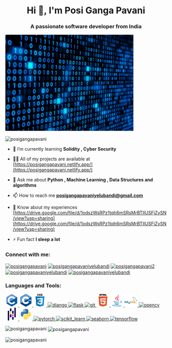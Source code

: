 <h1 align="center">Hi 👋, I'm Posi Ganga Pavani</h1>
<h3 align="center">A passionate software developer from India</h3>
<img align="right alt="coding" width="400" src="https://github.com/PosiGangapavani/PosiGangapavani/blob/main/SUV4.gif">

<p align="left"> <img src="https://komarev.com/ghpvc/?username=posigangapavani&label=Profile%20views&color=0e75b6&style=flat" alt="posigangapavani" /> </p>

- 🌱 I’m currently learning **Solidity , Cyber Security**

- 👨‍💻 All of my projects are available at [https://posigangapavani.netlify.app/](https://posigangapavani.netlify.app/)

- 💬 Ask me about **Python , Machine Learning , Data Structures and algorithms**

- 📫 How to reach me **posigangapavaniyelubandi@gmail.com**

- 📄 Know about my experiences [https://drive.google.com/file/d/1odszWsRPz1tqh6mSRsMrBTIlUSFjZySN/view?usp=sharing](https://drive.google.com/file/d/1odszWsRPz1tqh6mSRsMrBTIlUSFjZySN/view?usp=sharing)

- ⚡ Fun fact **I sleep a lot**

<h3 align="left">Connect with me:</h3>
<p align="left">
<a href="https://linkedin.com/in/posigangapavani" target="blank"><img align="center" src="https://raw.githubusercontent.com/rahuldkjain/github-profile-readme-generator/master/src/images/icons/Social/linked-in-alt.svg" alt="posigangapavani" height="30" width="40" /></a>
<a href="https://instagram.com/posigangapavaniyelubandi" target="blank"><img align="center" src="https://raw.githubusercontent.com/rahuldkjain/github-profile-readme-generator/master/src/images/icons/Social/instagram.svg" alt="posigangapavaniyelubandi" height="30" width="40" /></a>
<a href="https://www.hackerrank.com/posigangapavani2" target="blank"><img align="center" src="https://raw.githubusercontent.com/rahuldkjain/github-profile-readme-generator/master/src/images/icons/Social/hackerrank.svg" alt="posigangapavani2" height="30" width="40" /></a>
<a href="https://codeforces.com/profile/posigangapavaniyelubandi" target="blank"><img align="center" src="https://raw.githubusercontent.com/rahuldkjain/github-profile-readme-generator/master/src/images/icons/Social/codeforces.svg" alt="posigangapavaniyelubandi" height="30" width="40" /></a>
<a href="https://www.leetcode.com/posigangapavaniyelubandi" target="blank"><img align="center" src="https://raw.githubusercontent.com/rahuldkjain/github-profile-readme-generator/master/src/images/icons/Social/leet-code.svg" alt="posigangapavaniyelubandi" height="30" width="40" /></a>
</p>

<h3 align="left">Languages and Tools:</h3>
<p align="left"> <a href="https://www.cprogramming.com/" target="_blank" rel="noreferrer"> <img src="https://raw.githubusercontent.com/devicons/devicon/master/icons/c/c-original.svg" alt="c" width="40" height="40"/> </a> <a href="https://www.w3schools.com/cpp/" target="_blank" rel="noreferrer"> <img src="https://raw.githubusercontent.com/devicons/devicon/master/icons/cplusplus/cplusplus-original.svg" alt="cplusplus" width="40" height="40"/> </a> <a href="https://www.w3schools.com/css/" target="_blank" rel="noreferrer"> <img src="https://raw.githubusercontent.com/devicons/devicon/master/icons/css3/css3-original-wordmark.svg" alt="css3" width="40" height="40"/> </a> <a href="https://www.djangoproject.com/" target="_blank" rel="noreferrer"> <img src="https://cdn.worldvectorlogo.com/logos/django.svg" alt="django" width="40" height="40"/> </a> <a href="https://flask.palletsprojects.com/" target="_blank" rel="noreferrer"> <img src="https://www.vectorlogo.zone/logos/pocoo_flask/pocoo_flask-icon.svg" alt="flask" width="40" height="40"/> </a> <a href="https://git-scm.com/" target="_blank" rel="noreferrer"> <img src="https://www.vectorlogo.zone/logos/git-scm/git-scm-icon.svg" alt="git" width="40" height="40"/> </a> <a href="https://www.w3.org/html/" target="_blank" rel="noreferrer"> <img src="https://raw.githubusercontent.com/devicons/devicon/master/icons/html5/html5-original-wordmark.svg" alt="html5" width="40" height="40"/> </a> <a href="https://www.java.com" target="_blank" rel="noreferrer"> <img src="https://raw.githubusercontent.com/devicons/devicon/master/icons/java/java-original.svg" alt="java" width="40" height="40"/> </a> <a href="https://www.mysql.com/" target="_blank" rel="noreferrer"> <img src="https://raw.githubusercontent.com/devicons/devicon/master/icons/mysql/mysql-original-wordmark.svg" alt="mysql" width="40" height="40"/> </a> <a href="https://opencv.org/" target="_blank" rel="noreferrer"> <img src="https://www.vectorlogo.zone/logos/opencv/opencv-icon.svg" alt="opencv" width="40" height="40"/> </a> <a href="https://pandas.pydata.org/" target="_blank" rel="noreferrer"> <img src="https://raw.githubusercontent.com/devicons/devicon/2ae2a900d2f041da66e950e4d48052658d850630/icons/pandas/pandas-original.svg" alt="pandas" width="40" height="40"/> </a> <a href="https://www.python.org" target="_blank" rel="noreferrer"> <img src="https://raw.githubusercontent.com/devicons/devicon/master/icons/python/python-original.svg" alt="python" width="40" height="40"/> </a> <a href="https://pytorch.org/" target="_blank" rel="noreferrer"> <img src="https://www.vectorlogo.zone/logos/pytorch/pytorch-icon.svg" alt="pytorch" width="40" height="40"/> </a> <a href="https://scikit-learn.org/" target="_blank" rel="noreferrer"> <img src="https://upload.wikimedia.org/wikipedia/commons/0/05/Scikit_learn_logo_small.svg" alt="scikit_learn" width="40" height="40"/> </a> <a href="https://seaborn.pydata.org/" target="_blank" rel="noreferrer"> <img src="https://seaborn.pydata.org/_images/logo-mark-lightbg.svg" alt="seaborn" width="40" height="40"/> </a> <a href="https://www.tensorflow.org" target="_blank" rel="noreferrer"> <img src="https://www.vectorlogo.zone/logos/tensorflow/tensorflow-icon.svg" alt="tensorflow" width="40" height="40"/> </a> </p>

<p><img align="left" src="https://github-readme-stats.vercel.app/api/top-langs?username=posigangapavani&show_icons=true&locale=en&layout=compact" alt="posigangapavani" /></p>

<p>&nbsp;<img align="center" src="https://github-readme-stats.vercel.app/api?username=posigangapavani&show_icons=true&locale=en" alt="posigangapavani" /></p>

<p><img align="center" src="https://github-readme-streak-stats.herokuapp.com/?user=posigangapavani&" alt="posigangapavani" /></p>
